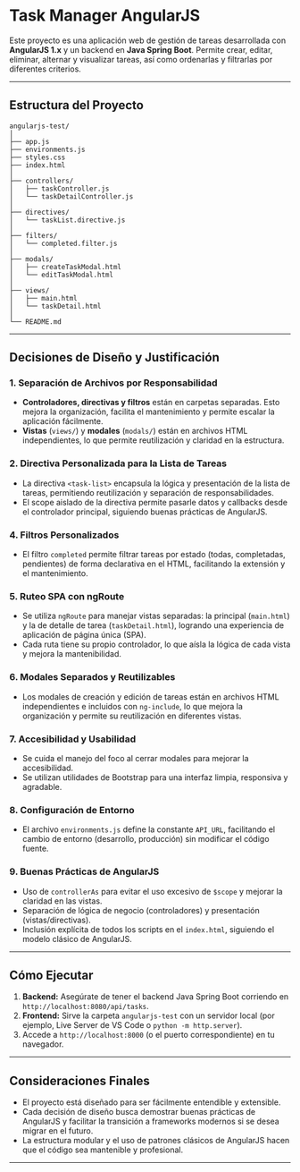 # Task Manager AngularJS

Este proyecto es una aplicación web de gestión de tareas desarrollada con **AngularJS 1.x** y un backend en **Java Spring Boot**. Permite crear, editar, eliminar, alternar y visualizar tareas, así como ordenarlas y filtrarlas por diferentes criterios.

---

## Estructura del Proyecto

```plaintext
angularjs-test/
│
├── app.js
├── environments.js
├── styles.css
├── index.html
│
├── controllers/
│   ├── taskController.js
│   └── taskDetailController.js
│
├── directives/
│   └── taskList.directive.js
│
├── filters/
│   └── completed.filter.js
│
├── modals/
│   ├── createTaskModal.html
│   └── editTaskModal.html
│
├── views/
│   ├── main.html
│   └── taskDetail.html
│
└── README.md
```
---
## Decisiones de Diseño y Justificación

### 1. **Separación de Archivos por Responsabilidad**

- **Controladores, directivas y filtros** están en carpetas separadas. Esto mejora la organización, facilita el mantenimiento y permite escalar la aplicación fácilmente.
- **Vistas** (`views/`) y **modales** (`modals/`) están en archivos HTML independientes, lo que permite reutilización y claridad en la estructura.


### 2. **Directiva Personalizada para la Lista de Tareas**

- La directiva `<task-list>` encapsula la lógica y presentación de la lista de tareas, permitiendo reutilización y separación de responsabilidades.
- El scope aislado de la directiva permite pasarle datos y callbacks desde el controlador principal, siguiendo buenas prácticas de AngularJS.

### 4. **Filtros Personalizados**

- El filtro `completed` permite filtrar tareas por estado (todas, completadas, pendientes) de forma declarativa en el HTML, facilitando la extensión y el mantenimiento.

### 5. **Ruteo SPA con ngRoute**

- Se utiliza `ngRoute` para manejar vistas separadas: la principal (`main.html`) y la de detalle de tarea (`taskDetail.html`), logrando una experiencia de aplicación de página única (SPA).
- Cada ruta tiene su propio controlador, lo que aísla la lógica de cada vista y mejora la mantenibilidad.

### 6. **Modales Separados y Reutilizables**

- Los modales de creación y edición de tareas están en archivos HTML independientes e incluidos con `ng-include`, lo que mejora la organización y permite su reutilización en diferentes vistas.

### 7. **Accesibilidad y Usabilidad**

- Se cuida el manejo del foco al cerrar modales para mejorar la accesibilidad.
- Se utilizan utilidades de Bootstrap para una interfaz limpia, responsiva y agradable.

### 8. **Configuración de Entorno**

- El archivo `environments.js` define la constante `API_URL`, facilitando el cambio de entorno (desarrollo, producción) sin modificar el código fuente.

### 9. **Buenas Prácticas de AngularJS**

- Uso de `controllerAs` para evitar el uso excesivo de `$scope` y mejorar la claridad en las vistas.
- Separación de lógica de negocio (controladores) y presentación (vistas/directivas).
- Inclusión explícita de todos los scripts en el `index.html`, siguiendo el modelo clásico de AngularJS.

---

## Cómo Ejecutar

1. **Backend:** Asegúrate de tener el backend Java Spring Boot corriendo en `http://localhost:8080/api/tasks`.
2. **Frontend:** Sirve la carpeta `angularjs-test` con un servidor local (por ejemplo, Live Server de VS Code o `python -m http.server`).
3. Accede a `http://localhost:8000` (o el puerto correspondiente) en tu navegador.

---

## Consideraciones Finales

- El proyecto está diseñado para ser fácilmente entendible y extensible.
- Cada decisión de diseño busca demostrar buenas prácticas de AngularJS y facilitar la transición a frameworks modernos si se desea migrar en el futuro.
- La estructura modular y el uso de patrones clásicos de AngularJS hacen que el código sea mantenible y profesional.

---